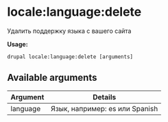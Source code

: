 # locale:language:delete
Удалить поддержку языка с вашего сайта

**Usage:**
```
drupal locale:language:delete [arguments]
```

## Available arguments
Argument | Details
---------|-------------
language | Язык, например: es или Spanish
